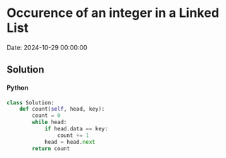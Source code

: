 # Occurence of an integer in a Linked List

Date: 2024-10-29 00:00:00

## Solution

#### Python
```python
class Solution:
    def count(self, head, key):
        count = 0
        while head:
            if head.data == key:
                count += 1
            head = head.next
        return count
 ```